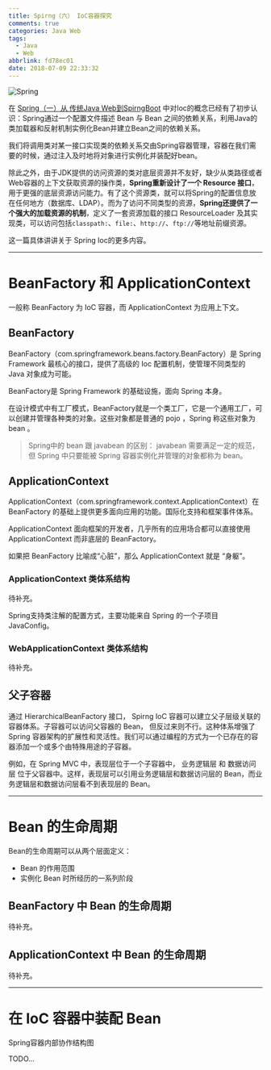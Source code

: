 ```yaml
---
title: Spirng（六） IoC容器探究
comments: true
categories: Java Web
tags:
  - Java
  - Web
abbrlink: fd78ec01
date: 2018-07-09 22:33:32
---
```


![Spring](../../../../images/Java/Spring.png)

在 [Spring（一）从 传统Java Web到SpirngBoot](../post/6200df85.html) 中对Ioc的概念已经有了初步认识：Spring通过一个配置文件描述 Bean 与 Bean 之间的依赖关系，利用Java的类加载器和反射机制实例化Bean并建立Bean之间的依赖关系。

我们将调用类对某一接口实现类的依赖关系交由Spring容器管理，容器在我们需要的时候，通过注入及时地将对象进行实例化并装配好bean。

除此之外，由于JDK提供的访问资源的类对底层资源并不友好，缺少从类路径或者Web容器的上下文获取资源的操作类，**Spring重新设计了一个 Resource 接口**，用于更强的底层资源访问能力。有了这个资源类，就可以将Spring的配置信息放在任何地方（数据库、LDAP）。而为了访问不同类型的资源，**Spring还提供了一个强大的加载资源的机制**，定义了一套资源加载的接口 ResourceLoader 及其实现类，可以访问包括`classpath:`、`file:`、`http://`、`ftp://`等地址前缀资源。

这一篇具体讲讲关于 Spring Ioc的更多内容。

<!--more-->

---

# BeanFactory 和 ApplicationContext

一般称 BeanFactory 为 IoC 容器，而 ApplicationContext 为应用上下文。

## BeanFactory

BeanFactory（com.springframework.beans.factory.BeanFactory）是 Spring Framework 最核心的接口，提供了高级的 Ioc 配置机制，使管理不同类型的 Java 对象成为可能。

BeanFactory是 Spring Framework 的基础设施，面向 Spring 本身。

在设计模式中有工厂模式，BeanFactory就是一个类工厂，它是一个通用工厂，可以创建并管理各种类的对象。这些对象都是普通的 pojo ，Spring 称这些对象为 bean 。

> Spring中的 bean 跟 javabean 的区别： javabean 需要满足一定的规范，但 Spring 中只要能被 Spring 容器实例化并管理的对象都称为 bean。

## ApplicationContext

ApplicationContext（com.springframework.context.ApplicationContext）在 BeanFactory 的基础上提供更多面向应用的功能。国际化支持和框架事件体系。

ApplicationContext 面向框架的开发者，几乎所有的应用场合都可以直接使用 ApplicationContext 而非底层的 BeanFactory。

如果把 BeanFactory 比喻成“心脏”，那么 ApplicationContext 就是 “身躯”。

### ApplicationContext 类体系结构

待补充。

Spring支持类注解的配置方式，主要功能来自 Spring 的一个子项目 JavaConfig。

### WebApplicationContext 类体系结构

待补充。

## 父子容器

通过 HierarchicalBeanFactory 接口， Spirng IoC 容器可以建立父子层级关联的容器体系。子容器可以访问父容器的 Bean， 但反过来则不行。这种体系增强了 Spring 容器架构的扩展性和灵活性。我们可以通过编程的方式为一个已存在的容器添加一个或多个由特殊用途的子容器。

例如，在 Spring MVC 中，表现层位于一个子容器中， 业务逻辑层 和 数据访问层 位于父容器中。这样，表现层可以引用业务逻辑层和数据访问层的 Bean，而业务逻辑层和数据访问层看不到表现层的 Bean。

---

# Bean 的生命周期

Bean的生命周期可以从两个层面定义：
- Bean 的作用范围
- 实例化 Bean 时所经历的一系列阶段

## BeanFactory 中 Bean 的生命周期

待补充。

## ApplicationContext 中 Bean 的生命周期

待补充。

---

#   在 IoC 容器中装配 Bean

Spring容器内部协作结构图

TODO...
